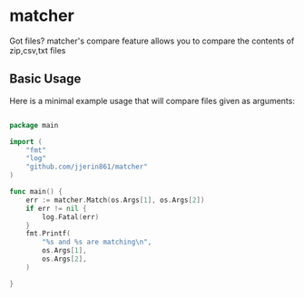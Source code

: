 # matcher
Got files? matcher's compare feature allows you to compare the contents of 
zip,csv,txt files

## Basic Usage
Here is a minimal example usage that will compare files given as arguments:

```go

package main

import (
    "fmt"
    "log"
    "github.com/jjerin861/matcher"
)

func main() {
	err := matcher.Match(os.Args[1], os.Args[2])
	if err != nil {
		log.Fatal(err)
	}
	fmt.Printf(
		"%s and %s are matching\n",
		os.Args[1],
		os.Args[2],
	)

}

```
